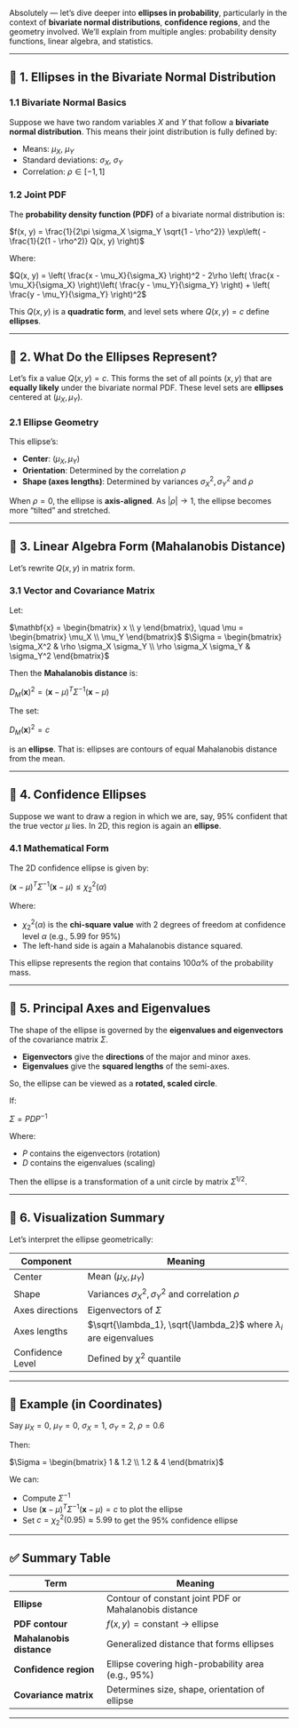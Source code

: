 Absolutely — let’s dive deeper into **ellipses in probability**, particularly in the context of **bivariate normal distributions**, **confidence regions**, and the geometry involved. We’ll explain from multiple angles: probability density functions, linear algebra, and statistics.

------

## 🔷 1. **Ellipses in the Bivariate Normal Distribution**

### 1.1 Bivariate Normal Basics

Suppose we have two random variables $X$ and $Y$ that follow a **bivariate normal distribution**. This means their joint distribution is fully defined by:

-   Means: $\mu_X$, $\mu_Y$
-   Standard deviations: $\sigma_X$, $\sigma_Y$
-   Correlation: $\rho \in [-1, 1]$

### 1.2 Joint PDF

The **probability density function (PDF)** of a bivariate normal distribution is:

$f(x, y) = \frac{1}{2\pi \sigma_X \sigma_Y \sqrt{1 - \rho^2}} \exp\left( -\frac{1}{2(1 - \rho^2)} Q(x, y) \right)$

Where:

$Q(x, y) = \left( \frac{x - \mu_X}{\sigma_X} \right)^2 - 2\rho \left( \frac{x - \mu_X}{\sigma_X} \right)\left( \frac{y - \mu_Y}{\sigma_Y} \right) + \left( \frac{y - \mu_Y}{\sigma_Y} \right)^2$

This $Q(x, y)$ is a **quadratic form**, and level sets where $Q(x, y) = c$ define **ellipses**.

------

## 🔶 2. **What Do the Ellipses Represent?**

Let’s fix a value $Q(x, y) = c$. This forms the set of all points $(x, y)$ that are **equally likely** under the bivariate normal PDF. These level sets are **ellipses** centered at $(\mu_X, \mu_Y)$.

### 2.1 Ellipse Geometry

This ellipse’s:

-   **Center**: $(\mu_X, \mu_Y)$
-   **Orientation**: Determined by the correlation $\rho$
-   **Shape (axes lengths)**: Determined by variances $\sigma_X^2, \sigma_Y^2$ and $\rho$

When $\rho = 0$, the ellipse is **axis-aligned**. As $|\rho| \to 1$, the ellipse becomes more “tilted” and stretched.

------

## 🔷 3. **Linear Algebra Form (Mahalanobis Distance)**

Let’s rewrite $Q(x, y)$ in matrix form.

### 3.1 Vector and Covariance Matrix

Let:

$\mathbf{x} = \begin{bmatrix} x \\ y \end{bmatrix}, \quad \mu = \begin{bmatrix} \mu_X \\ \mu_Y \end{bmatrix}$	 $\Sigma = \begin{bmatrix} \sigma_X^2 & \rho \sigma_X \sigma_Y \\ \rho \sigma_X \sigma_Y & \sigma_Y^2 \end{bmatrix}$

Then the **Mahalanobis distance** is:

$D_M(\mathbf{x})^2 = (\mathbf{x} - \mu)^T \Sigma^{-1} (\mathbf{x} - \mu)$

The set:

$D_M(\mathbf{x})^2 = c$

is an **ellipse**. That is: ellipses are contours of equal Mahalanobis distance from the mean.

------

## 🔶 4. **Confidence Ellipses**

Suppose we want to draw a region in which we are, say, 95% confident that the true vector $\mu$ lies. In 2D, this region is again an **ellipse**.

### 4.1 Mathematical Form

The 2D confidence ellipse is given by:

$(\mathbf{x} - \mu)^T \Sigma^{-1} (\mathbf{x} - \mu) \leq \chi^2_2(\alpha)$

Where:

-   $\chi^2_2(\alpha)$ is the **chi-square value** with 2 degrees of freedom at confidence level $\alpha$ (e.g., 5.99 for 95%)
-   The left-hand side is again a Mahalanobis distance squared.

This ellipse represents the region that contains $100\alpha\%$ of the probability mass.

------

## 🔷 5. **Principal Axes and Eigenvalues**

The shape of the ellipse is governed by the **eigenvalues and eigenvectors** of the covariance matrix $\Sigma$.

-   **Eigenvectors** give the **directions** of the major and minor axes.
-   **Eigenvalues** give the **squared lengths** of the semi-axes.

So, the ellipse can be viewed as a **rotated, scaled circle**.

If:

$\Sigma = PDP^{-1}$

Where:

-   $P$ contains the eigenvectors (rotation)
-   $D$ contains the eigenvalues (scaling)

Then the ellipse is a transformation of a unit circle by matrix $\Sigma^{1/2}$.

------

## 🔶 6. **Visualization Summary**

Let’s interpret the ellipse geometrically:

| Component        | Meaning                                                      |
| ---------------- | ------------------------------------------------------------ |
| Center           | Mean $(\mu_X, \mu_Y)$                                        |
| Shape            | Variances $\sigma_X^2, \sigma_Y^2$ and correlation $\rho$    |
| Axes directions  | Eigenvectors of $\Sigma$                                     |
| Axes lengths     | $\sqrt{\lambda_1}, \sqrt{\lambda_2}$ where $\lambda_i$ are eigenvalues |
| Confidence Level | Defined by $\chi^2$ quantile                                 |

------

## 🧪 Example (in Coordinates)

Say $\mu_X = 0$, $\mu_Y = 0$, $\sigma_X = 1$, $\sigma_Y = 2$, $\rho = 0.6$

Then:

$\Sigma = \begin{bmatrix} 1 & 1.2 \\ 1.2 & 4 \end{bmatrix}$

We can:

-   Compute $\Sigma^{-1}$
-   Use $(\mathbf{x} - \mu)^T \Sigma^{-1} (\mathbf{x} - \mu) = c$ to plot the ellipse
-   Set $c = \chi^2_2(0.95) \approx 5.99$ to get the 95% confidence ellipse

------

## ✅ Summary Table

| Term                     | Meaning                                               |
| ------------------------ | ----------------------------------------------------- |
| **Ellipse**              | Contour of constant joint PDF or Mahalanobis distance |
| **PDF contour**          | $f(x, y) = \text{constant}$ → ellipse                 |
| **Mahalanobis distance** | Generalized distance that forms ellipses              |
| **Confidence region**    | Ellipse covering high-probability area (e.g., 95%)    |
| **Covariance matrix**    | Determines size, shape, orientation of ellipse        |

------


